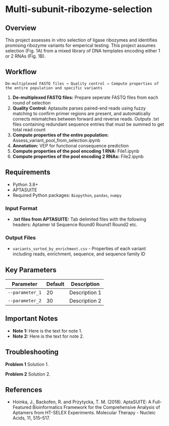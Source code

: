 # Multi-subunit-ribozyme-selection

## Overview
This project assesses in vitro selection of ligase ribozymes and identifies promising ribozyme variants for emperical testing. This project assumes selection (Fig. 1A) from a mixed library of DNA templates encoding either 1 or 2 RNAs (Fig. 1B).

## Workflow

```
De-multiplexed FASTQ files → Quality control → Compute properties of the entire population and specific variants
```


1. **De-multiplexed FASTQ files:** Prepare seperate FASTQ files from each round of selection
2. **Quality Control:** Aptasuite parses paired-end reads using fuzzy matching to confirm primer regions are present, and automatically corrects mismatches between forward and reverse reads. Outputs .txt files containing redundant sequence entries that must be summed to get total read count
3. **Compute properties of the entire population:** Assess_variant_pool_from_selection.ipynb
4. **Annotation:** VEP for functional consequence prediction
5. **Compute properties of the pool encoding 1 RNA:** File1.ipynb
6. **Compute properties of the pool encoding 2 RNAs:** File2.ipynb


## Requirements

- Python 3.8+
- APTASUITE
- Required Python packages: `Biopython`, `pandas`, `numpy`


### Input Format
- **.txt files from APTASUITE:** Tab delimited files with the following headers: Aptamer  Id  Sequence	Round0	Round1	Round2  etc.

### Output Files
- `variants_sorted_by_enrichment.csv` - Properties of each variant including reads, enrichment, sequence, and sequence family ID

## Key Parameters

| Parameter | Default | Description |
|-----------|---------|-------------|
| `--parameter_1` | 20 | Description 1 |
| `--parameter_2` | 30 | Description 2 |


## Important Notes

- **Note 1:** Here is the text for note 1.
- **Note 2:** Here is the text for note 2.

## Troubleshooting

**Problem 1** Solution 1.

**Problem 2** Solution 2.


## References

- Hoinka, J., Backofen, R. and Przytycka, T. M. (2018). AptaSUITE: A Full-Featured Bioinformatics Framework for the Comprehensive Analysis of Aptamers from HT-SELEX Experiments. Molecular Therapy - Nucleic Acids, 11, 515–517.
